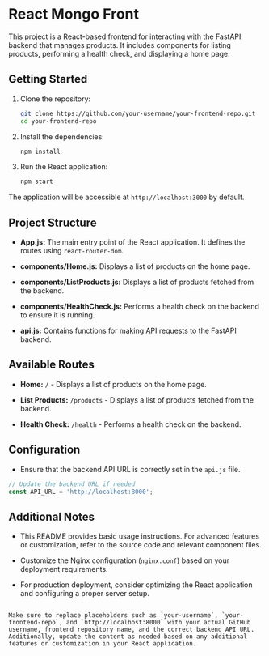 # React Mongo Front

This project is a React-based frontend for interacting with the FastAPI backend that manages products. It includes components for listing products, performing a health check, and displaying a home page.

## Getting Started

1. Clone the repository:

   ```bash
   git clone https://github.com/your-username/your-frontend-repo.git
   cd your-frontend-repo
   ```

2. Install the dependencies:

   ```bash
   npm install
   ```

3. Run the React application:

   ```bash
   npm start
   ```

The application will be accessible at `http://localhost:3000` by default.

## Project Structure

- **App.js:** The main entry point of the React application. It defines the routes using `react-router-dom`.

- **components/Home.js:** Displays a list of products on the home page.

- **components/ListProducts.js:** Displays a list of products fetched from the backend.

- **components/HealthCheck.js:** Performs a health check on the backend to ensure it is running.

- **api.js:** Contains functions for making API requests to the FastAPI backend.

## Available Routes

- **Home:** `/` - Displays a list of products on the home page.

- **List Products:** `/products` - Displays a list of products fetched from the backend.

- **Health Check:** `/health` - Performs a health check on the backend.

## Configuration

- Ensure that the backend API URL is correctly set in the `api.js` file.

```javascript
// Update the backend URL if needed
const API_URL = 'http://localhost:8000';
```

## Additional Notes

- This README provides basic usage instructions. For advanced features or customization, refer to the source code and relevant component files.

- Customize the Nginx configuration (`nginx.conf`) based on your deployment requirements.

- For production deployment, consider optimizing the React application and configuring a proper server setup.

```

Make sure to replace placeholders such as `your-username`, `your-frontend-repo`, and `http://localhost:8000` with your actual GitHub username, frontend repository name, and the correct backend API URL. Additionally, update the content as needed based on any additional features or customization in your React application.
